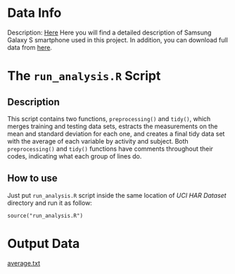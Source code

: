 Data Info
================================

Description: [Here](http://archive.ics.uci.edu/ml/datasets/Human+Activity+Recognition+Using+Smartphones) Here you will find a detailed description of Samsung Galaxy S smartphone used in this project. In addition, you can download full data from [here](https://d396qusza40orc.cloudfront.net/getdata%2Fprojectfiles%2FUCI%20HAR%20Dataset.zip).


The ```run_analysis.R``` Script
================================

Description
--------------------------------
This script contains two functions, ```preprocessing()``` and ```tidy()```, which merges training and testing data sets, estracts the measurements on the mean and standard deviation for each one, and creates a final tidy data set with the average of each variable by activity and subject.
Both ```preprocessing()``` and ```tidy()``` functions have comments throughout their codes, indicating what each group of lines do.

How to use
--------------------------------

Just put ```run_analysis.R``` script inside the same location of *UCI HAR Dataset* directory and run it as follow:

```
source("run_analysis.R")
```


Output Data
================================

[average.txt](https://github.com/ejvalero/Getting_and_cleaning_data/blob/master/Projects/01/average.txt)
